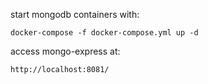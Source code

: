 start mongodb containers with:
```
docker-compose -f docker-compose.yml up -d
```
access mongo-express at:
```
http://localhost:8081/
```